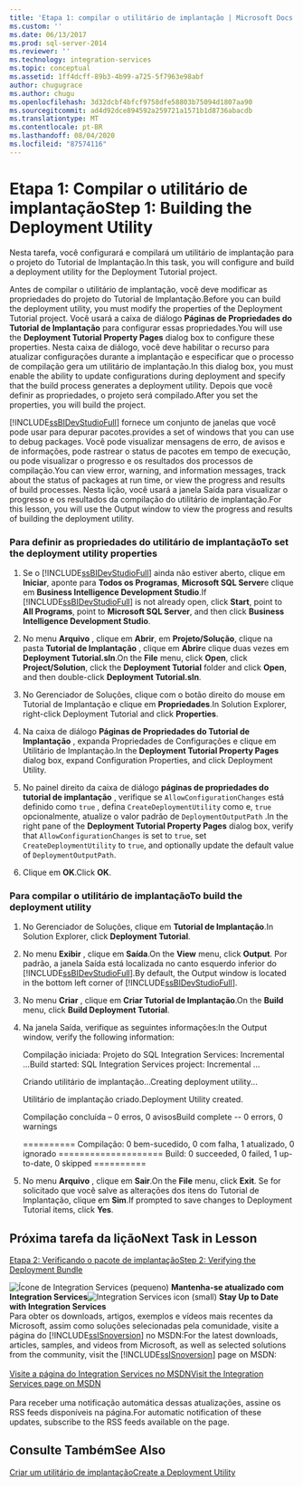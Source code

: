 ```yaml
---
title: 'Etapa 1: compilar o utilitário de implantação | Microsoft Docs'
ms.custom: ''
ms.date: 06/13/2017
ms.prod: sql-server-2014
ms.reviewer: ''
ms.technology: integration-services
ms.topic: conceptual
ms.assetid: 1ff4dcff-89b3-4b99-a725-5f7963e98abf
author: chugugrace
ms.author: chugu
ms.openlocfilehash: 3d32dcbf4bfcf9758dfe58803b75094d1807aa90
ms.sourcegitcommit: ad4d92dce894592a259721a1571b1d8736abacdb
ms.translationtype: MT
ms.contentlocale: pt-BR
ms.lasthandoff: 08/04/2020
ms.locfileid: "87574116"
---
```

# <a name="step-1-building-the-deployment-utility"></a><span data-ttu-id="0ec6f-102">Etapa 1: Compilar o utilitário de implantação</span><span class="sxs-lookup"><span data-stu-id="0ec6f-102">Step 1: Building the Deployment Utility</span></span>
  <span data-ttu-id="0ec6f-103">Nesta tarefa, você configurará e compilará um utilitário de implantação para o projeto do Tutorial de Implantação.</span><span class="sxs-lookup"><span data-stu-id="0ec6f-103">In this task, you will configure and build a deployment utility for the Deployment Tutorial project.</span></span>  
  
 <span data-ttu-id="0ec6f-104">Antes de compilar o utilitário de implantação, você deve modificar as propriedades do projeto do Tutorial de Implantação.</span><span class="sxs-lookup"><span data-stu-id="0ec6f-104">Before you can build the deployment utility, you must modify the properties of the Deployment Tutorial project.</span></span> <span data-ttu-id="0ec6f-105">Você usará a caixa de diálogo **Páginas de Propriedades do Tutorial de Implantação** para configurar essas propriedades.</span><span class="sxs-lookup"><span data-stu-id="0ec6f-105">You will use the **Deployment Tutorial Property Pages** dialog box to configure these properties.</span></span> <span data-ttu-id="0ec6f-106">Nesta caixa de diálogo, você deve habilitar o recurso para atualizar configurações durante a implantação e especificar que o processo de compilação gera um utilitário de implantação.</span><span class="sxs-lookup"><span data-stu-id="0ec6f-106">In this dialog box, you must enable the ability to update configurations during deployment and specify that the build process generates a deployment utility.</span></span> <span data-ttu-id="0ec6f-107">Depois que você definir as propriedades, o projeto será compilado.</span><span class="sxs-lookup"><span data-stu-id="0ec6f-107">After you set the properties, you will build the project.</span></span>  
  
 [!INCLUDE[ssBIDevStudioFull](../includes/ssbidevstudiofull-md.md)] <span data-ttu-id="0ec6f-108">fornece um conjunto de janelas que você pode usar para depurar pacotes.</span><span class="sxs-lookup"><span data-stu-id="0ec6f-108">provides a set of windows that you can use to debug packages.</span></span> <span data-ttu-id="0ec6f-109">Você pode visualizar mensagens de erro, de avisos e de informações, pode rastrear o status de pacotes em tempo de execução, ou pode visualizar o progresso e os resultados dos processos de compilação.</span><span class="sxs-lookup"><span data-stu-id="0ec6f-109">You can view error, warning, and information messages, track about the status of packages at run time, or view the progress and results of build processes.</span></span> <span data-ttu-id="0ec6f-110">Nesta lição, você usará a janela Saída para visualizar o progresso e os resultados da compilação do utilitário de implantação.</span><span class="sxs-lookup"><span data-stu-id="0ec6f-110">For this lesson, you will use the Output window to view the progress and results of building the deployment utility.</span></span>  
  
### <a name="to-set-the-deployment-utility-properties"></a><span data-ttu-id="0ec6f-111">Para definir as propriedades do utilitário de implantação</span><span class="sxs-lookup"><span data-stu-id="0ec6f-111">To set the deployment utility properties</span></span>  
  
1.  <span data-ttu-id="0ec6f-112">Se o [!INCLUDE[ssBIDevStudioFull](../includes/ssbidevstudiofull-md.md)] ainda não estiver aberto, clique em **Iniciar**, aponte para **Todos os Programas**, **Microsoft SQL Server**e clique em **Business Intelligence Development Studio**.</span><span class="sxs-lookup"><span data-stu-id="0ec6f-112">If [!INCLUDE[ssBIDevStudioFull](../includes/ssbidevstudiofull-md.md)] is not already open, click **Start**, point to **All Programs**, point to **Microsoft SQL Server**, and then click **Business Intelligence Development Studio**.</span></span>  
  
2.  <span data-ttu-id="0ec6f-113">No menu **Arquivo** , clique em **Abrir**, em **Projeto/Solução**, clique na pasta **Tutorial de Implantação** , clique em **Abrir**e clique duas vezes em **Deployment Tutorial.sln**.</span><span class="sxs-lookup"><span data-stu-id="0ec6f-113">On the **File** menu, click **Open**, click **Project/Solution**, click the **Deployment Tutorial** folder and click **Open**, and then double-click **Deployment Tutorial.sln**.</span></span>  
  
3.  <span data-ttu-id="0ec6f-114">No Gerenciador de Soluções, clique com o botão direito do mouse em Tutorial de Implantação e clique em **Propriedades**.</span><span class="sxs-lookup"><span data-stu-id="0ec6f-114">In Solution Explorer, right-click Deployment Tutorial and click **Properties**.</span></span>  
  
4.  <span data-ttu-id="0ec6f-115">Na caixa de diálogo **Páginas de Propriedades do Tutorial de Implantação** , expanda Propriedades de Configurações e clique em Utilitário de Implantação.</span><span class="sxs-lookup"><span data-stu-id="0ec6f-115">In the **Deployment Tutorial Property Pages** dialog box, expand Configuration Properties, and click Deployment Utility.</span></span>  
  
5.  <span data-ttu-id="0ec6f-116">No painel direito da caixa de diálogo **páginas de propriedades do tutorial de implantação** , verifique se `AllowConfigurationChanges` está definido como `true` , defina `CreateDeploymentUtility` como e, `true` opcionalmente, atualize o valor padrão de `DeploymentOutputPath` .</span><span class="sxs-lookup"><span data-stu-id="0ec6f-116">In the right pane of the **Deployment Tutorial Property Pages** dialog box, verify that `AllowConfigurationChanges` is set to `true`, set `CreateDeploymentUtility` to `true`, and optionally update the default value of `DeploymentOutputPath`.</span></span>  
  
6.  <span data-ttu-id="0ec6f-117">Clique em **OK**.</span><span class="sxs-lookup"><span data-stu-id="0ec6f-117">Click **OK**.</span></span>  
  
### <a name="to-build-the-deployment-utility"></a><span data-ttu-id="0ec6f-118">Para compilar o utilitário de implantação</span><span class="sxs-lookup"><span data-stu-id="0ec6f-118">To build the deployment utility</span></span>  
  
1.  <span data-ttu-id="0ec6f-119">No Gerenciador de Soluções, clique em **Tutorial de Implantação**.</span><span class="sxs-lookup"><span data-stu-id="0ec6f-119">In Solution Explorer, click **Deployment Tutorial**.</span></span>  
  
2.  <span data-ttu-id="0ec6f-120">No menu **Exibir** , clique em **Saída**.</span><span class="sxs-lookup"><span data-stu-id="0ec6f-120">On the **View** menu, click **Output**.</span></span> <span data-ttu-id="0ec6f-121">Por padrão, a janela Saída está localizada no canto esquerdo inferior do [!INCLUDE[ssBIDevStudioFull](../includes/ssbidevstudiofull-md.md)].</span><span class="sxs-lookup"><span data-stu-id="0ec6f-121">By default, the Output window is located in the bottom left corner of [!INCLUDE[ssBIDevStudioFull](../includes/ssbidevstudiofull-md.md)].</span></span>  
  
3.  <span data-ttu-id="0ec6f-122">No menu **Criar** , clique em **Criar Tutorial de Implantação**.</span><span class="sxs-lookup"><span data-stu-id="0ec6f-122">On the **Build** menu, click **Build Deployment Tutorial**.</span></span>  
  
4.  <span data-ttu-id="0ec6f-123">Na janela Saída, verifique as seguintes informações:</span><span class="sxs-lookup"><span data-stu-id="0ec6f-123">In the Output window, verify the following information:</span></span>  
  
     <span data-ttu-id="0ec6f-124">Compilação iniciada: Projeto do SQL Integration Services: Incremental ...</span><span class="sxs-lookup"><span data-stu-id="0ec6f-124">Build started: SQL Integration Services project: Incremental ...</span></span>  
  
     <span data-ttu-id="0ec6f-125">Criando utilitário de implantação...</span><span class="sxs-lookup"><span data-stu-id="0ec6f-125">Creating deployment utility...</span></span>  
  
     <span data-ttu-id="0ec6f-126">Utilitário de implantação criado.</span><span class="sxs-lookup"><span data-stu-id="0ec6f-126">Deployment Utility created.</span></span>  
  
     <span data-ttu-id="0ec6f-127">Compilação concluída – 0 erros, 0 avisos</span><span class="sxs-lookup"><span data-stu-id="0ec6f-127">Build complete -- 0 errors, 0 warnings</span></span>  
  
     <span data-ttu-id="0ec6f-128">========== Compilação: 0 bem-sucedido, 0 com falha, 1 atualizado, 0 ignorado ==========</span><span class="sxs-lookup"><span data-stu-id="0ec6f-128">========== Build: 0 succeeded, 0 failed, 1 up-to-date, 0 skipped ==========</span></span>  
  
5.  <span data-ttu-id="0ec6f-129">No menu **Arquivo** , clique em **Sair**.</span><span class="sxs-lookup"><span data-stu-id="0ec6f-129">On the **File** menu, click **Exit**.</span></span> <span data-ttu-id="0ec6f-130">Se for solicitado que você salve as alterações dos itens do Tutorial de Implantação, clique em **Sim**.</span><span class="sxs-lookup"><span data-stu-id="0ec6f-130">If prompted to save changes to Deployment Tutorial items, click **Yes**.</span></span>  
  
## <a name="next-task-in-lesson"></a><span data-ttu-id="0ec6f-131">Próxima tarefa da lição</span><span class="sxs-lookup"><span data-stu-id="0ec6f-131">Next Task in Lesson</span></span>  
 [<span data-ttu-id="0ec6f-132">Etapa 2: Verificando o pacote de implantação</span><span class="sxs-lookup"><span data-stu-id="0ec6f-132">Step 2: Verifying the Deployment Bundle</span></span>](../integration-services/lesson-2-2-verifying-the-deployment-bundle.md)  
  
<span data-ttu-id="0ec6f-133">![Ícone de Integration Services (pequeno)](media/dts-16.gif "Ícone do Integration Services (pequeno)")  **Mantenha-se atualizado com Integration Services**</span><span class="sxs-lookup"><span data-stu-id="0ec6f-133">![Integration Services icon (small)](media/dts-16.gif "Integration Services icon (small)")  **Stay Up to Date with Integration Services**</span></span><br /> <span data-ttu-id="0ec6f-134">Para obter os downloads, artigos, exemplos e vídeos mais recentes da Microsoft, assim como soluções selecionadas pela comunidade, visite a página do [!INCLUDE[ssISnoversion](../includes/ssisnoversion-md.md)] no MSDN:</span><span class="sxs-lookup"><span data-stu-id="0ec6f-134">For the latest downloads, articles, samples, and videos from Microsoft, as well as selected solutions from the community, visit the [!INCLUDE[ssISnoversion](../includes/ssisnoversion-md.md)] page on MSDN:</span></span><br /><br /> [<span data-ttu-id="0ec6f-135">Visite a página do Integration Services no MSDN</span><span class="sxs-lookup"><span data-stu-id="0ec6f-135">Visit the Integration Services page on MSDN</span></span>](https://go.microsoft.com/fwlink/?LinkId=136655)<br /><br /> <span data-ttu-id="0ec6f-136">Para receber uma notificação automática dessas atualizações, assine os RSS feeds disponíveis na página.</span><span class="sxs-lookup"><span data-stu-id="0ec6f-136">For automatic notification of these updates, subscribe to the RSS feeds available on the page.</span></span>  
  
## <a name="see-also"></a><span data-ttu-id="0ec6f-137">Consulte Também</span><span class="sxs-lookup"><span data-stu-id="0ec6f-137">See Also</span></span>  
 [<span data-ttu-id="0ec6f-138">Criar um utilitário de implantação</span><span class="sxs-lookup"><span data-stu-id="0ec6f-138">Create a Deployment Utility</span></span>](../../2014/integration-services/create-a-deployment-utility.md)  
  
  
